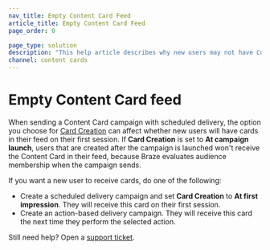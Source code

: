 ```yaml
---
nav_title: Empty Content Card Feed
article_title: Empty Content Card Feed
page_order: 0

page_type: solution
description: "This help article describes why new users may not have Content Cards in their feed, and how to resolve this issue."
channel: content cards
---
```


# Empty Content Card feed

When sending a Content Card campaign with scheduled delivery, the option you choose for [Card Creation]({{site.baseurl}}/user_guide/message_building_by_channel/content_cards/create/card_creation/#overview) can affect whether new users will have cards in their feed on their first session. If **Card Creation** is set to **At campaign launch**, users that are created after the campaign is launched won't receive the Content Card in their feed, because Braze evaluates audience membership when the campaign sends.

If you want a new user to receive cards, do one of the following:

- Create a scheduled delivery campaign and set **Card Creation** to **At first impression**. They will receive this card on their first session.
- Create an action-based delivery campaign. They will receive this card the next time they perform the selected action.

Still need help? Open a [support ticket]({{site.baseurl}}/braze_support/).

